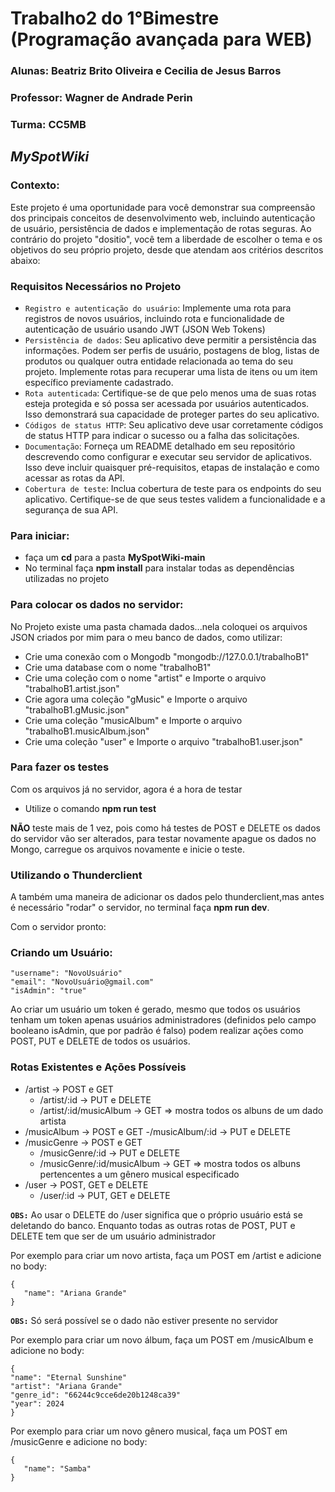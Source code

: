 # Trabalho2 do 1°Bimestre (Programação avançada para WEB)

### Alunas: Beatriz Brito Oliveira e Cecilia de Jesus Barros
### Professor: Wagner de Andrade Perin
### Turma: CC5MB

## _MySpotWiki_
### Contexto:

Este projeto é uma oportunidade para você demonstrar sua compreensão dos principais
conceitos de desenvolvimento web, incluindo autenticação de usuário, persistência de
dados e implementação de rotas seguras. Ao contrário do projeto "dositio", você tem a
liberdade de escolher o tema e os objetivos do seu próprio projeto, desde que atendam aos
critérios descritos abaixo:

### Requisitos Necessários no Projeto
- `Registro e autenticação do usuário`: Implemente uma rota para registros de novos
usuários, incluindo rota e funcionalidade de autenticação de usuário usando JWT
(JSON Web Tokens)
- `Persistência de dados`: Seu aplicativo deve permitir a persistência das
informações. Podem ser perfis de usuário, postagens de blog, listas de produtos ou
qualquer outra entidade relacionada ao tema do seu projeto. Implemente rotas para
recuperar uma lista de itens ou um item específico previamente cadastrado.
- `Rota autenticada`: Certifique-se de que pelo menos uma de suas rotas esteja
protegida e só possa ser acessada por usuários autenticados. Isso demonstrará sua
capacidade de proteger partes do seu aplicativo.
- `Códigos de status HTTP`: Seu aplicativo deve usar corretamente códigos de status
HTTP para indicar o sucesso ou a falha das solicitações.
- `Documentação`: Forneça um README detalhado em seu repositório descrevendo
como configurar e executar seu servidor de aplicativos. Isso deve incluir quaisquer
pré-requisitos, etapas de instalação e como acessar as rotas da API.
- `Cobertura de teste`: Inclua cobertura de teste para os endpoints do seu aplicativo.
Certifique-se de que seus testes validem a funcionalidade e a segurança de sua API.

### Para iniciar:
- faça um **cd** para a pasta **MySpotWiki-main**
- No terminal faça **npm install** para instalar todas as dependências utilizadas no projeto

### Para colocar os dados no servidor:
No Projeto existe uma pasta chamada dados...nela coloquei os arquivos JSON criados por mim para o meu banco de dados, como utilizar:
- Crie uma conexão com o Mongodb "mongodb://127.0.0.1/trabalhoB1"
- Crie uma database com o nome "trabalhoB1"
- Crie uma coleção com o nome "artist" e Importe o arquivo "trabalhoB1.artist.json"
- Crie agora uma coleção "gMusic" e Importe o arquivo "trabalhoB1.gMusic.json"
- Crie uma coleção "musicAlbum" e Importe o arquivo "trabalhoB1.musicAlbum.json"
- Crie uma coleção "user" e Importe o arquivo "trabalhoB1.user.json"

### Para fazer os testes
Com os arquivos já no servidor, agora é a hora de testar
- Utilize o comando **npm run test**
  
**NÃO** teste mais de 1 vez, pois como há testes de POST e DELETE os dados do servidor vão ser alterados, para testar novamente apague os dados no Mongo, carregue os arquivos novamente e inicie o teste.

### Utilizando o Thunderclient
A também uma maneira de adicionar os dados pelo thunderclient,mas antes é necessário "rodar" o servidor, no terminal faça **npm run dev**.

Com o servidor pronto:

### Criando um Usuário:
````
"username": "NovoUsuário"  
"email": "NovoUsuário@gmail.com"
"isAdmin": "true"

````
Ao criar um usuário um token é gerado, mesmo que todos os usuários tenham um token apenas usuários administradores (definidos pelo campo booleano isAdmin, que por padrão é falso) podem realizar ações como POST, PUT e DELETE de todos os usuários.

### Rotas Existentes e Ações Possíveis
- /artist -> POST e GET
  - /artist/:id -> PUT e DELETE 
  - /artist/:id/musicAlbum -> GET => mostra todos os albuns de um dado artista
- /musicAlbum -> POST e GET
  -/musicAlbum/:id -> PUT e DELETE
- /musicGenre -> POST e GET
  - /musicGenre/:id -> PUT e DELETE
  - /musicGenre/:id/musicAlbum -> GET => mostra todos os albuns pertencentes a um gênero musical especificado
- /user -> POST, GET e DELETE
  - /user/:id -> PUT, GET e DELETE

    
**`OBS:`** Ao usar o DELETE do /user significa que o próprio usuário está se deletando do banco. Enquanto todas as outras rotas de POST, PUT e DELETE tem que ser de um usuário administrador

Por exemplo para criar um novo artista, faça um POST em /artist e adicione no body:
````
{
   "name": "Ariana Grande"
}
```` 
**`OBS:`** Só será possível se o dado não estiver presente no servidor

Por exemplo para criar um novo álbum, faça um POST em /musicAlbum e adicione no body:
````
{
"name": "Eternal Sunshine"
"artist": "Ariana Grande"
"genre_id": "66244c9cce6de20b1248ca39"
"year": 2024
}
````
Por exemplo para criar um novo gênero musical, faça um POST em /musicGenre e adicione no body:
````
{
   "name": "Samba"
}
````
